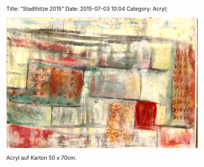 Title: "Stadthitze 2015"
Date: 2015-07-03 10:04
Category: Acryl;

![Stadthitze](./images/acryl/smeerws-2015-stadthitze.jpg "Stadthitze")

Acryl auf Karton 50 x 70cm.
